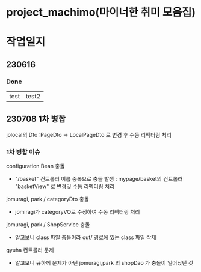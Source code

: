 # project_machimo(마이너한 취미 모음집)

# 작업일지
## 230616
### Done
<table>
  <tr>
    <td>test</td>
    <td>test2</td>
  </tr>
</table>













## 230708 1차 병합
jolocal의 Dto :PageDto -> LocalPageDto 로 변경 후 수동 리펙터링 처리

### 1차 병합 이슈
configuration Bean 충돌
- "/basket" 컨트롤러 이름 중복으로 충돌 발생 : mypage/basket의 컨트롤러 "basketView" 로 변경및 수동 리펙터링 처리

jomuragi, park / categoryDto 충돌
- jomiragi가 categoryVO로 수정하여 수동 리펙터링 처리

jomuragi, park / ShopService 충돌
- 알고보니 class 파일 충돌이라 out/ 경로에 있는 class 파일 삭제

gyuha 컨트롤러 문제
- 알고보니 규하께 문제가 아닌 jomuragi,park 의 shopDao 가 충돌이 일어났던 것

